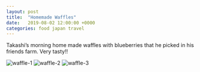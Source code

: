 ```yaml
---
layout: post
title:  "Homemade Waffles"
date:   2019-08-02 12:00:00 +0000
categories: food japan travel
---
```


Takashi’s morning home made waffles with blueberries that he picked in his friends farm. Very tasty!!

![waffle-1](https://sa220030efa07d.blob.core.windows.net/images/2019/08/02/waffle-1.jpg)
![waffle-2](https://sa220030efa07d.blob.core.windows.net/images/2019/08/02/waffle-2.jpg)
![waffle-3](https://sa220030efa07d.blob.core.windows.net/images/2019/08/02/waffle-3.jpg)

